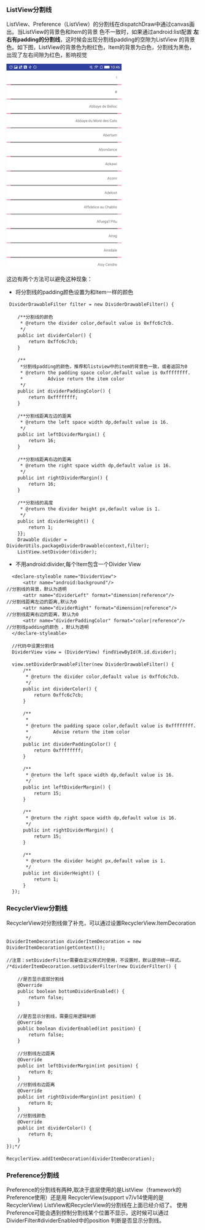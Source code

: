 ### ListView分割线
   ListView、Preference（ListView）的分割线在dispatchDraw中通过canvas画出。当ListView的背景色和Item的背景
色不一致时，如果通过android:list配置 **左右有padding的分割线**，这时候会出现分割线padding的空隙为ListView
的背景色。如下图，ListView的背景色为粉红色，Item的背景为白色，分割线为黑色，出现了左右间隙为红色，影响视觉

![errorDivider](./art/error_divider.jpg)

这边有两个方法可以避免这种现象：

* 将分割线的padding颜色设置为和Item一样的颜色

```
 DividerDrawableFilter filter = new DividerDrawableFilter() {

    /**分割线的颜色
     * @return the divider color,default value is 0xffc6c7cb.
     */
    public int dividerColor() {
        return 0xffc6c7cb;
    }

    /**
     *分割线padding的颜色，推荐和listview中的item的背景色一致，或者返回为0
     * @return the padding space color,default value is 0xffffffff.
     *         Advise return the item color
     */
    public int dividerPaddingColor() {
        return 0xffffffff;
    }

    /**分割线距离左边的距离
     * @return the left space width dp,default value is 16.
     */
    public int leftDividerMargin() {
        return 16;
    }

    /**分割线距离右边的距离
     * @return the right space width dp,default value is 16.
     */
    public int rightDividerMargin() {
        return 16;
    }

    /**分割线的高度
     * @return the divider height px,default value is 1.
     */
    public int dividerHeight() {
        return 1;
    }};
    Drawable divider = DividerUtils.packageDividerDrawable(context,filter);
    ListView.setDivider(divider);
```

* 不用android:divider,每个Item包含一个Divider View

```
  <declare-styleable name="DividerView">
      <attr name="android:background"/>                                //分割线的背景，默认为透明
      <attr name="dividerLeft" format="dimension|reference"/>            //分割线距离左边的距离,默认为0
      <attr name="dividerRight" format="dimension|reference"/>         //分割线距离右边的距离，默认为0
      <attr name="dividerPaddingColor" format="color|reference"/>      //分割线padding的颜色 ，默认为透明
  </declare-styleable>

  //代码中设置分割线
  DividerView view = (DividerView) findViewById(R.id.divider);

  view.setDividerDrawableFilter(new DividerDrawableFilter() {
      /**
       * @return the divider color,default value is 0xffc6c7cb.
       */
      public int dividerColor() {
          return 0xffc6c7cb;
      }

      /**
       *
       * @return the padding space color,default value is 0xffffffff.
       *         Advise return the item color
       */
      public int dividerPaddingColor() {
          return 0xffffffff;
      }

      /**
       * @return the left space width dp,default value is 16.
       */
      public int leftDividerMargin() {
          return 15;
      }

      /**
       * @return the right space width dp,default value is 16.
       */
      public int rightDividerMargin() {
          return 15;
      }

      /**
       * @return the divider height px,default value is 1.
       */
      public int dividerHeight() {
          return 1;
      }
  });
```

### RecyclerView分割线
RecyclerView对分割线做了补充，可以通过设置RecyclerView.ItemDecoration

```

DividerItemDecoration dividerItemDecoration = new DividerItemDecoration(getContext());

//注意：setDividerFilter需要自定义样式时使用，不设置时，默认提供统一样式。
/*dividerItemDecoration.setDividerFilter(new DividerFilter() {

    //是否显示底部分割线
    @Override
    public boolean bottomDividerEnabled() {
        return false;
    }

    //是否显示分割线，需要应用逻辑判断
    @Override
    public boolean dividerEnabled(int position) {
        return false;
    }

    //分割线左边距离
    @Override
    public int leftDividerMargin(int position) {
        return 0;
    }
    //分割线右边距离
    @Override
    public int rightDividerMargin(int position) {
        return 0;
    }
    //分割线颜色
    @Override
    public int dividerColor() {
        return 0;
    }
});*/

RecyclerView.addItemDecoration(dividerItemDecoration);

```
### Preference分割线
Preference的分割线有两种,取决于底层使用的是ListView（framework的Preference使用）还是用
RecyclerView(support v7/v14使用的是RecyclerView)
ListView和RecyclerView的分割线在上面已经介绍了。
使用Preference可能会遇到控制分割线某个位置不显示，这时候可以通过DividerFilter#dividerEnabled中的position
判断是否显示分割线。

